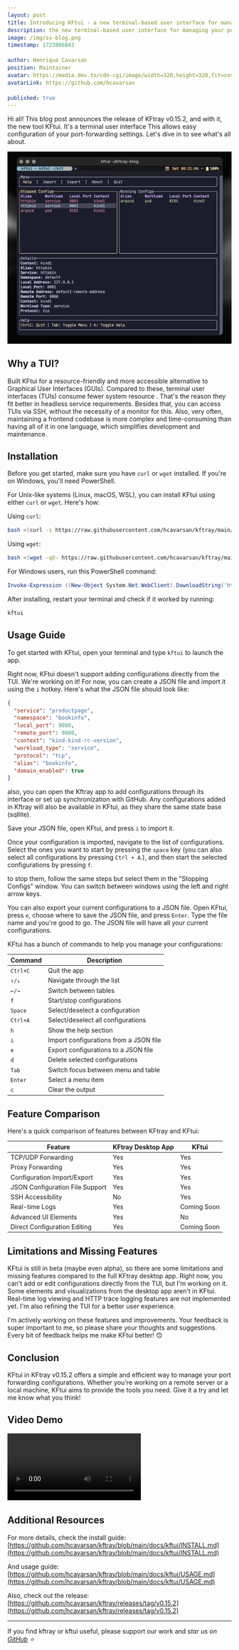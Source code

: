 ```yaml
---
layout: post
title: Introducing KFtui - a new terminal-based user interface for managing your port forwarding configurations.
description: the new terminal-based user interface for managing your port forwarding configurations.
image: /img/ss-blog.png
timestamp: 1723866843

author: Henrique Cavarsan
position: Maintainer
avatar: https://media.dev.to/cdn-cgi/image/width=320,height=320,fit=cover,gravity=auto,format=auto/https%3A%2F%2Fdev-to-uploads.s3.amazonaws.com%2Fuploads%2Fuser%2Fprofile_image%2F1243406%2F70a23663-0e74-428f-9f28-9e83c6178188.jpeg
avatarLink: https://github.com/hcavarsan

published: true
---
```


Hi all! This blog post announces the release of KFtray v0.15.2, and with it, the new tool KFtui. It's a terminal user interface This allows easy configuration of your port-forwarding settings. Let's dive in to see what's all about.

![Complete Diagram](/img/ss-blog.png)


## Why a TUI?

Built KFtui for a resource-friendly and more accessible alternative to Graphical User Interfaces (GUIs). Compared to these, terminal user interfaces (TUIs)  consume fewer system resource . That's the reason they fit better in headless service requirements. Besides that, you can access TUIs via SSH, without the necessity of a monitor for this. Also, very often, maintaining a frontend codebase is more complex and time-consuming than having all of it in one language, which simplifies development and maintenance.

## Installation

Before you get started, make sure you have `curl` or `wget` installed. If you're on Windows, you'll need PowerShell.

For Unix-like systems (Linux, macOS, WSL), you can install KFtui using either `curl` or `wget`. Here's how:

Using `curl`:

```sh
bash <(curl -s https://raw.githubusercontent.com/hcavarsan/kftray/main/hacks/kftui_installer.sh)
```

Using `wget`:

```sh
bash <(wget -qO- https://raw.githubusercontent.com/hcavarsan/kftray/main/hacks/kftui_installer.sh)
```

For Windows users, run this PowerShell command:

```powershell
Invoke-Expression ((New-Object System.Net.WebClient).DownloadString('https://raw.githubusercontent.com/hcavarsan/kftray/main/hacks/kftui_installer.ps1'))
```

After installing, restart your terminal and check if it worked by running:

```sh
kftui
```


## Usage Guide

To get started with KFtui, open your terminal and type `kftui` to launch the app.

Right now, KFtui doesn't support adding configurations directly from the TUI. We're working on it! For now, you can create a JSON file and import it using the `i` hotkey. Here's what the JSON file should look like:

```json
{
  "service": "productpage",
  "namespace": "bookinfo",
  "local_port": 9080,
  "remote_port": 9080,
  "context": "kind-kind-rc-version",
  "workload_type": "service",
  "protocol": "tcp",
  "alias": "bookinfo",
  "domain_enabled": true
}
```

also, you can open the Kftray app to add configurations through its interface or set up synchronization with GitHub. Any configurations added in Kftray will also be available in KFtui, as they share the same state base (sqllite).

Save your JSON file, open KFtui, and press `i` to import it.

Once your configuration is imported, navigate to the list of configurations. Select the ones you want to start by pressing the `space` key (you can also select all configurations by pressing `Ctrl + A`.), and then start the selected configurations by pressing `f`.

to stop them, follow the same steps but select them in the "Stopping Configs" window. You can switch between windows using the left and right arrow keys.

You can also export your current configurations to a JSON file. Open KFtui, press `e`, choose where to save the JSON file, and press `Enter`. Type the file name and you're good to go. The JSON file will have all your current configurations.

KFtui has a bunch of commands to help you manage your configurations:

| Command       | Description                          |
|---------------|--------------------------------------|
| `Ctrl+C`      | Quit the app                         |
| `↑/↓`         | Navigate through the list            |
| `←/→`         | Switch between tables                |
| `f`           | Start/stop configurations            |
| `Space`       | Select/deselect a configuration      |
| `Ctrl+A`      | Select/deselect all configurations   |
| `h`           | Show the help section                |
| `i`           | Import configurations from a JSON file |
| `e`           | Export configurations to a JSON file |
| `d`           | Delete selected configurations       |
| `Tab`         | Switch focus between menu and table  |
| `Enter`       | Select a menu item                   |
| `c`           | Clear the output                     |


## Feature Comparison

Here's a quick comparison of features between KFtray and KFtui:

| Feature                        | KFtray Desktop App | KFtui          |
|--------------------------------|--------------------|----------------|
| TCP/UDP Forwarding             | Yes                | Yes            |
| Proxy Forwarding               | Yes                | Yes            |
| Configuration Import/Export    | Yes                | Yes            |
| JSON Configuration File Support| Yes                | Yes            |
| SSH Accessibility              | No                 | Yes            |
| Real-time Logs                 | Yes                | Coming Soon         |
| Advanced UI Elements           | Yes                | No             |
| Direct Configuration Editing   | Yes                | Coming Soon    |

## Limitations and Missing Features

KFtui is still in beta (maybe even alpha), so there are some limitations and missing features compared to the full KFtray desktop app. Right now, you can't add or edit configurations directly from the TUI, but I'm working on it. Some elements and visualizations from the desktop app aren't in KFtui. Real-time log viewing and HTTP trace logging features are not implemented yet. I'm also refining the TUI for a better user experience.

I'm actively working on these features and improvements. Your feedback is super important to me, so please share your thoughts and suggestions. Every bit of feedback helps me make KFtui better! 🙃

## Conclusion

KFtui in KFtray v0.15.2 offers a simple and efficient way to manage your port forwarding configurations. Whether you're working on a remote server or a local machine, KFtui aims to provide the tools you need. Give it a try and let me know what you think!

## Video Demo

<video controls>
  <source src="/img/demo.mp4" type="video/mp4">
</video>

## Additional Resources

For more details, check the install guide:
[https://github.com/hcavarsan/kftray/blob/main/docs/kftui/INSTALL.md](https://github.com/hcavarsan/kftray/blob/main/docs/kftui/INSTALL.md)

And usage guide:
[https://github.com/hcavarsan/kftray/blob/main/docs/kftui/USAGE.md](https://github.com/hcavarsan/kftray/blob/main/docs/kftui/USAGE.md)

Also, check out the release:
[https://github.com/hcavarsan/kftray/releases/tag/v0.15.2](https://github.com/hcavarsan/kftray/releases/tag/v0.15.2)

---


If you find kftray or kftui useful, please support our work and *star us on [GitHub](https://github.com/hcavarsan/kftray) ⭐*



